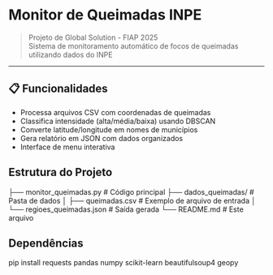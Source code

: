 
# Monitor de Queimadas INPE

> Projeto de Global Solution - FIAP 2025  
> Sistema de monitoramento automático de focos de queimadas utilizando dados do INPE

---

## 📋 Funcionalidades
- Processa arquivos CSV com coordenadas de queimadas
- Classifica intensidade (alta/média/baixa) usando DBSCAN
- Converte latitude/longitude em nomes de municípios
- Gera relatório em JSON com dados organizados
- Interface de menu interativa



##  Estrutura do Projeto
├── monitor_queimadas.py    # Código principal
├── dados_queimadas/        # Pasta de dados
│   ├── queimadas.csv       # Exemplo de arquivo de entrada
│   └── regioes_queimadas.json  # Saída gerada
└── README.md               # Este arquivo
   
## Dependências

pip install requests pandas numpy scikit-learn beautifulsoup4 geopy

